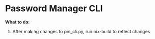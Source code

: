 # Password Manager CLI
**What to do:**
1. After making changes to pm_cli.py, run nix-build to reflect changes
